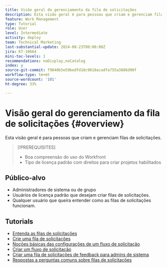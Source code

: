 ```yaml
---
title: Visão geral do gerenciamento da fila de solicitações
description: Esta visão geral é para pessoas que criam e gerenciam filas de solicitações.
feature: Work Management
type: Tutorial
role: User
level: Intermediate
activity: deploy
team: Technical Marketing
last-substantial-update: 2024-08-23T00:00:00Z
jira: KT-10664
mini-toc-levels: 1
recommendations: noDisplay,noCatalog
index: y
source-git-commit: f9040b5e59bedfd18c9010acadfa755a3886d90f
workflow-type: tm+mt
source-wordcount: '101'
ht-degree: 33%

---
```



# Visão geral do gerenciamento da fila de solicitações {#overview}

Esta visão geral é para pessoas que criam e gerenciam filas de solicitações.

>[!PREREQUISITES]
>
>* Boa compreensão do uso do Workfront
>* Tipo de licença padrão com direitos para criar projetos habilitados

## Público-alvo

* Administradores de sistema ou de grupo
* Usuários de licença padrão que desejam criar filas de solicitações.
* Qualquer usuário que queira entender como as filas de solicitações funcionam.

## Tutorials

* [Entenda as filas de solicitações](/help/manage-work/request-queues/understand-request-queues.md)
* [Crie uma fila de solicitações](/help/manage-work/request-queues/create-a-request-queue.md)
* [Noções básicas das configurações de um fluxo de solicitação](/help/manage-work/request-queues/understand-settings-for-a-flow-request.md)
* [Criar um fluxo de solicitação](/help/manage-work/request-queues/create-a-request-flow.md)
* [Criar uma fila de solicitações de feedback para admins de sistema](/help/manage-work/request-queues/create-a-system-admin-feedback-request-queue.md)
* [Respostas a perguntas comuns sobre filas de solicitações](/help/manage-work/request-queues/request-queue-faq.md)


